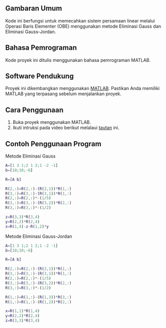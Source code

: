 ## Gambaran Umum

Kode ini berfungsi untuk memecahkan sistem persamaan linear melalui Operasi Baris Elementer (OBE) menggunakan metode Eliminasi Gauss dan Eliminasi Gauss-Jordan.

## Bahasa Pemrograman

Kode proyek ini ditulis menggunakan bahasa pemrograman MATLAB.

## Software Pendukung

Proyek ini dikembangkan menggunakan [MATLAB](https://www.mathworks.com/products/matlab.html). Pastikan Anda memiliki MATLAB yang terpasang sebelum menjalankan proyek.

## Cara Penggunaan

1. Buka proyek menggunakan MATLAB.
2. Ikuti intruksi pada video berikut melalaui [tautan](https://youtu.be/iDAvWAppAzg?si=SobnDpNuCR1iXd7S) ini.

## Contoh Penggunaan Program

Metode Eliminasi Gauss

```matlab
A=[1 3 1;2 1 2;1 -2 -1]
b=[10;10;-6]

R=[A b]

R(2,:)=R(2,:)-(R(2,1))*R(1,:)
R(3,:)=R(3,:)-(R(3,1))*R(1,:)
R(2,:)=R(2,:)*-(1/5)
R(3,:)=R(3,:)-(R(3,2))*R(2,:)
R(3,:)=R(3,:)*-(1/2)

z=R(3,3)*R(3,4)
y=R(2,2)*R(2,4)
x=R(1,4)-z-R(1,2)*y

```

Metode Eliminasi Gauss-Jordan

```matlab
A=[1 3 1;2 1 2;1 -2 -1]
b=[10;10;-6]

R=[A b]

R(2,:)=R(2,:)-(R(2,1))*R(1,:)
R(3,:)=R(3,:)-(R(3,1))*R(1,:)
R(2,:)=R(2,:)*-(1/5)
R(3,:)=R(3,:)-(R(3,2))*R(2,:)
R(3,:)=R(3,:)*-(1/2)

R(1,:)=R(1,:)-(R(1,3))*R(3,:)
R(1,:)=R(1,:)-(R(1,2))*R(2,:)

x=R(1,1)*R(1,4)
y=R(2,2)*R(2,4)
z=R(3,3)*R(3,4)
